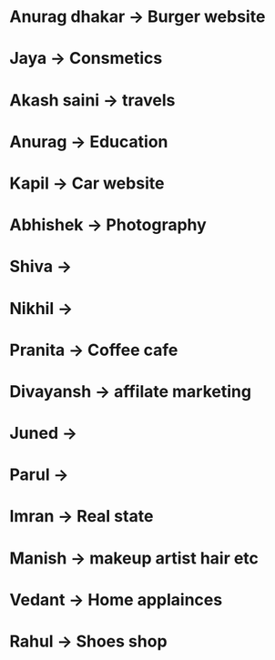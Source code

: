 # Anurag dhakar -> Burger website
# Jaya -> Consmetics
# Akash saini -> travels
# Anurag -> Education
# Kapil -> Car website
# Abhishek -> Photography
# Shiva -> 
# Nikhil -> 
# Pranita -> Coffee cafe
# Divayansh -> affilate marketing
# Juned ->
# Parul -> 
# Imran -> Real state
# Manish -> makeup artist hair etc
# Vedant -> Home applainces
# Rahul -> Shoes shop